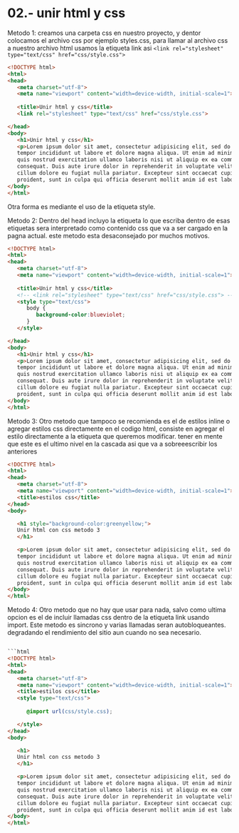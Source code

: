 02.- unir html y css
===

Metodo 1:
creamos una carpeta css en nuestro proyecto, y dentor colocamos el archivo css por ejemplo styles.css, para llamar al archivo css a nuestro archivo html usamos la etiqueta link asi `<link rel="stylesheet" type="text/css" href="css/style.css">`

```html
<!DOCTYPE html>
<html>
<head>
   <meta charset="utf-8">
   <meta name="viewport" content="width=device-width, initial-scale=1">
   
   <title>Unir html y css</title>
   <link rel="stylesheet" type="text/css" href="css/style.css">

</head>
<body>
   <h1>Unir html y css</h1>
   <p>Lorem ipsum dolor sit amet, consectetur adipisicing elit, sed do eiusmod
   tempor incididunt ut labore et dolore magna aliqua. Ut enim ad minim veniam,
   quis nostrud exercitation ullamco laboris nisi ut aliquip ex ea commodo
   consequat. Duis aute irure dolor in reprehenderit in voluptate velit esse
   cillum dolore eu fugiat nulla pariatur. Excepteur sint occaecat cupidatat non
   proident, sunt in culpa qui officia deserunt mollit anim id est laborum.</p>
</body>
</html>
```

Otra forma es mediante el uso de la etiqueta style.

Metodo 2:
Dentro del head incluyo la etiqueta <style></style> lo que escriba dentro de esas etiquetas sera interpretado como contenido css que va a ser cargado en la pagna actual. este metodo esta desaconsejado por muchos motivos.

```html
<!DOCTYPE html>
<html>
<head>
   <meta charset="utf-8">
   <meta name="viewport" content="width=device-width, initial-scale=1">
   
   <title>Unir html y css</title>
   <!-- <link rel="stylesheet" type="text/css" href="css/style.css"> -->
   <style type="text/css">
      body {
         background-color:blueviolet;
      }
   </style>

</head>
<body>
   <h1>Unir html y css</h1>
   <p>Lorem ipsum dolor sit amet, consectetur adipisicing elit, sed do eiusmod
   tempor incididunt ut labore et dolore magna aliqua. Ut enim ad minim veniam,
   quis nostrud exercitation ullamco laboris nisi ut aliquip ex ea commodo
   consequat. Duis aute irure dolor in reprehenderit in voluptate velit esse
   cillum dolore eu fugiat nulla pariatur. Excepteur sint occaecat cupidatat non
   proident, sunt in culpa qui officia deserunt mollit anim id est laborum.</p>
</body>
</html>
```


Metodo 3: 
Otro metodo que tampoco se recomienda es el de estilos inline o agregar estilos css directamente en el codigo html, consiste en agregar el estilo directamente a la etiqueta que queremos modificar. tener en mente que este es el ultimo nivel en la cascada asi que va a sobreeescribir los anteriores

```html
<!DOCTYPE html>
<html>
<head>
   <meta charset="utf-8">
   <meta name="viewport" content="width=device-width, initial-scale=1">
   <title>estilos css</title>
</head>
<body>

   <h1 style="background-color:greenyellow;">
   Unir html con css metodo 3
   </h1>

   <p>Lorem ipsum dolor sit amet, consectetur adipisicing elit, sed do eiusmod
   tempor incididunt ut labore et dolore magna aliqua. Ut enim ad minim veniam,
   quis nostrud exercitation ullamco laboris nisi ut aliquip ex ea commodo
   consequat. Duis aute irure dolor in reprehenderit in voluptate velit esse
   cillum dolore eu fugiat nulla pariatur. Excepteur sint occaecat cupidatat non
   proident, sunt in culpa qui officia deserunt mollit anim id est laborum.</p>
</body>
</html>
```

Metodo 4:
Otro metodo que no hay que usar para nada, salvo como ultima opcion es el de incluir llamadas css dentro de la etiqueta link usando import. Este metodo es sincrono y varias llamadas seran autobloqueantes. degradando el rendimiento del sitio aun cuando no sea necesario.

```html

```html
<!DOCTYPE html>
<html>
<head>
   <meta charset="utf-8">
   <meta name="viewport" content="width=device-width, initial-scale=1">
   <title>estilos css</title>
   <style type="text/css">
      
      @import url(css/style.css);

   </style>
</head>
<body>

   <h1>
   Unir html con css metodo 3
   </h1>

   <p>Lorem ipsum dolor sit amet, consectetur adipisicing elit, sed do eiusmod
   tempor incididunt ut labore et dolore magna aliqua. Ut enim ad minim veniam,
   quis nostrud exercitation ullamco laboris nisi ut aliquip ex ea commodo
   consequat. Duis aute irure dolor in reprehenderit in voluptate velit esse
   cillum dolore eu fugiat nulla pariatur. Excepteur sint occaecat cupidatat non
   proident, sunt in culpa qui officia deserunt mollit anim id est laborum.</p>
</body>
</html>
```

```
